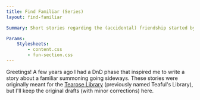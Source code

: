 ```yaml
---
title: Find Familiar (Series)
layout: find-familiar

Summary: Short stories regarding the (accidental) friendship started by Ellice Dalzedi and her familiar, Kindle

Params:
    Stylesheets:
        - content.css
        - fun-section.css
---
```


Greetings! A few years ago I had a DnD phase that inspired me to write a story about a familiar summoning going sideways. These stories were originally meant for the [Tearose Library](https://www.roblox.com/games/3346338521/Tearose-Library) (previously named Teaful's Library), but I'll keep the original drafts (with minor corrections) here.
